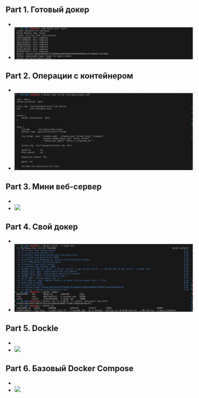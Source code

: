 ## Part 1. Готовый докер
* 
* ![](./screenshots/img_1.1.png)
## Part 2. Операции с контейнером
* 
* ![](./screenshots/img_2.1.png)
## Part 3. Мини веб-сервер
* 
* ![](./screenshots/img_3.1.png)
## Part 4. Свой докер
* 
* ![](./screenshots/img_4.1.png)
## Part 5. Dockle
* 
* ![](./screenshots/img_5.1.png)
## Part 6. Базовый Docker Compose
* 
* ![](./screenshots/img_6.1.png)